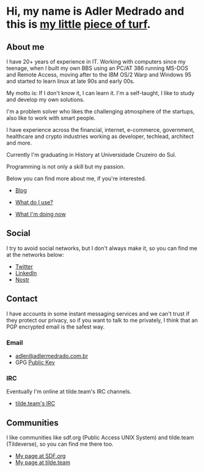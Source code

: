 # Hi, my name is **Adler Medrado** and this is [my little](https://movie-sounds.org/action-movie-sound-clips/quotes-with-sound-clips-from-the-warriors-1979/our-turf-our-little-piece-of-turf) [piece of turf](https://www.youtube.com/watch?v=tcc2ltIjNU0).

## About me

I have 20+ years of experience in IT. Working with computers since my teenage, when I built my own BBS
using an PC/AT 386 running MS-DOS and Remote Access, moving after to the IBM OS/2 Warp and Windows 95 and started to
learn linux at late 90s and early 00s.

My motto is: If I don't know it, I can learn it. I'm a self-taught, I like to study and develop my own
solutions.

I'm a problem solver who likes the challenging atmosphere of the startups, also like to work with smart people.

I have experience across the financial, internet, e-commerce, government, healthcare and crypto industries working
as developer, techlead, architect and more.

Currently I'm graduating in History at Universidade Cruzeiro do Sul.

Programming is not only a skill but my passion.

Below you can find more about me, if you're interested.

* [Blog](https://adlermedrado.com.br/posts)

* [What do I use?](https://adlermedrado.com.br/uses/)

* [What I'm doing now](https://adlermedrado.com.br/now/)

## Social

I try to avoid social networks, but I don't always make it, so you can find me at the networks below:

* [Twitter](https://twitter.com/adlermedrado)
* [LinkedIn](https://www.linkedin.com/in/adlermedrado)
* [Nostr](https://nosta.me/nprofile1qqsrgfug3e6rvc0f00kru08e3pzqt46zlj4n2qhfdw3tt0293mqxd3gpz3mhxue69uhhyetvv9ujuerpd46hxtnfduq3vamnwvaz7tmjv4kxz7fwwpexjmtpdshxuet5594hcu)

## Contact

I have accounts in some instant messaging services and we can't trust if they protect our privacy, so if you want to
talk to me privately, I think that an PGP encrypted email is the safest way.

### Email

* <adler@adlermedrado.com.br>
* GPG [Public Key](/pub-key.asc)

### IRC

Eventually I'm online at tilde.team's IRC channels.

* [tilde.team's IRC](https://tilde.team/wiki/irc)

## Communities

I like communities like sdf.org (Public Access UNIX System) and tilde.team (Tildeverse), so you can find me there too.

* [My page at SDF.org](http://amedrado.sdf.org)
* [My page at tilde.team](https://tilde.team/~amedrado/)

